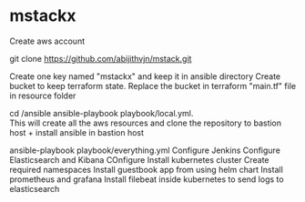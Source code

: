 # mstackx
Create aws account

git clone https://github.com/abijithvjn/mstack.git

Create one key named "mstackx" and keep it in ansible directory
Create bucket to keep terraform state. 
Replace the bucket in terraform "main.tf" file in resource folder

cd <repo-home>/ansible
ansible-playbook playbook/local.yml.  
      This will create all the aws resources and clone the repository to bastion host + install ansible in bastion host
 
 
ansible-playbook playbook/everything.yml
      Configure Jenkins
      Configure Elasticsearch and Kibana
      COnfigure Install kubernetes cluster
      Create required namespaces
      Install guestbook app from using helm chart
      Install prometheus and grafana
      Install filebeat inside  kubernetes to send logs to elasticsearch



